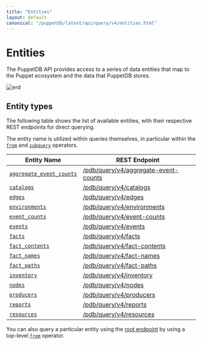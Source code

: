 ```yaml
---
title: "Entities"
layout: default
canonical: "/puppetdb/latest/api/query/v4/entities.html"
---
```


# Entities

[aggregate-event-counts]: aggregate-event-counts.markdown
[catalogs]: catalogs.markdown
[edges]: edges.markdown
[environments]: environments.markdown
[event-counts]: event-counts.markdown
[events]: events.markdown
[fact-names]: fact-names.markdown
[facts]: facts.markdown
[fact-contents]: fact-contents.markdown
[fact-paths]: fact-paths.markdown
[inventory]: ./inventory.markdown
[nodes]: ./nodes.markdown
[producers]: producers.markdown
[query]: query.markdown
[reports]: reports.markdown
[resources]: resources.markdown
[root]: overview.markdown
[from]: ast.markdown#context-operators
[subquery]: ast.markdown#subquery-operators

The PuppetDB API provides access to a series of data entities that map to the Puppet ecosystem
and the data that PuppetDB stores.

![erd](../../../images/pdb_erd.png)

## Entity types

The following table shows the list of available entities, with their respective REST endpoints for
direct querying.

The entity name is utilized within queries themselves, in particular within the [`from`][from]
and [`subquery`][subquery] operators.

Entity Name                                        | REST Endpoint
---------------------------------------------------|---------------------------------------------------------------
[`aggregate_event_counts`][aggregate-event-counts] | [/pdb/query/v4/aggregate-event-counts][aggregate-event-counts]
[`catalogs`][catalogs]                             | [/pdb/query/v4/catalogs][catalogs]
[`edges`][edges]                                   | [/pdb/query/v4/edges][edges]
[`environments`][environments]                     | [/pdb/query/v4/environments][environments]
[`event_counts`][event-counts]                     | [/pdb/query/v4/event-counts][event-counts]
[`events`][events]                                 | [/pdb/query/v4/events][events]
[`facts`][facts]                                   | [/pdb/query/v4/facts][facts]
[`fact_contents`][fact-contents]                   | [/pdb/query/v4/fact-contents][fact-contents]
[`fact_names`][fact-names]                         | [/pdb/query/v4/fact-names][fact-names]
[`fact_paths`][fact-paths]                         | [/pdb/query/v4/fact-paths][fact-paths]
[`inventory`][inventory]                           | [/pdb/query/v4/inventory][inventory]
[`nodes`][nodes]                                   | [/pdb/query/v4/nodes][nodes]
[`producers`][producers]                           | [/pdb/query/v4/producers][producers]
[`reports`][reports]                               | [/pdb/query/v4/reports][reports]
[`resources`][resources]                           | [/pdb/query/v4/resources][resources]

You can also query a particular entity using the [root endpoint][root] by using a top-level [`from`][from]
operator.
